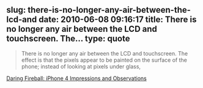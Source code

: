 slug: there-is-no-longer-any-air-between-the-lcd-and
date: 2010-06-08 09:16:17
title: There is no longer any air between the LCD and touchscreen. The...
type: quote
---

> There is no longer any air between the LCD and touchscreen. The effect is that the pixels appear to be painted on the surface of the phone; instead of looking at pixels under glass,

[Daring Fireball: iPhone 4 Impressions and Observations](http://daringfireball.net/2010/06/iphone_4)
